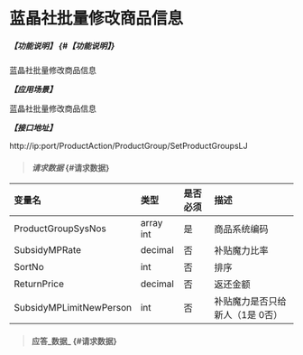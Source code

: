 # 蓝晶社批量修改商品信息

##### _【功能说明】_ {#【功能说明】}

蓝晶社批量修改商品信息

_**【应用场景】**_

蓝晶社批量修改商品信息

_**【接口地址】**_

http://ip:port/ProductAction/ProductGroup/SetProductGroupsLJ

> #### _请求数据_ {#请求数据}

| 变量名 | 类型 | 是否必须 | 描述 |
| :--- | :--- | :--- | :--- |
| ProductGroupSysNos | array int | 是 | 商品系统编码 |
| SubsidyMPRate | decimal | 否 | 补贴魔力比率 |
| SortNo | int | 否 | 排序 |
| ReturnPrice | decimal| 否 | 返还金额 |
| SubsidyMPLimitNewPerson | int | 否 | 补贴魔力是否只给新人（1是 0否）|



> #### 应答_数据_ {#请求数据}

 

